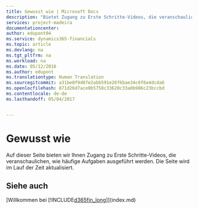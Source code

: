 ```yaml
---
title: Gewusst wie | Microsoft Docs
description: "Bietet Zugang zu Erste Schritte-Videos, die veranschaulichen, wie häufige Aufgaben ausgeführt werden."
services: project-madeira
documentationcenter: 
author: edupont04
ms.service: dynamics365-financials
ms.topic: article
ms.devlang: na
ms.tgt_pltfrm: na
ms.workload: na
ms.date: 05/12/2016
ms.author: edupont
ms.translationtype: Human Translation
ms.sourcegitcommit: a31be0f9d07e2abb591e26f6bae34c6f6e4dcda6
ms.openlocfilehash: 871d26d7ace0b5758c33620c33a0b986c23bccbd
ms.contentlocale: de-de
ms.lasthandoff: 05/04/2017


---
```

# <a name="how-do-i"></a>Gewusst wie
Auf dieser Seite bieten wir Ihnen Zugang zu Erste Schritte-Videos, die veranschaulichen, wie häufige Aufgaben ausgeführt werden. Die Seite wird im Lauf der Zeit aktualisiert.  

## <a name="see-also"></a>Siehe auch
[Willkommen bei [!INCLUDE[d365fin_long](includes/d365fin_long_md.md)]](index.md)

